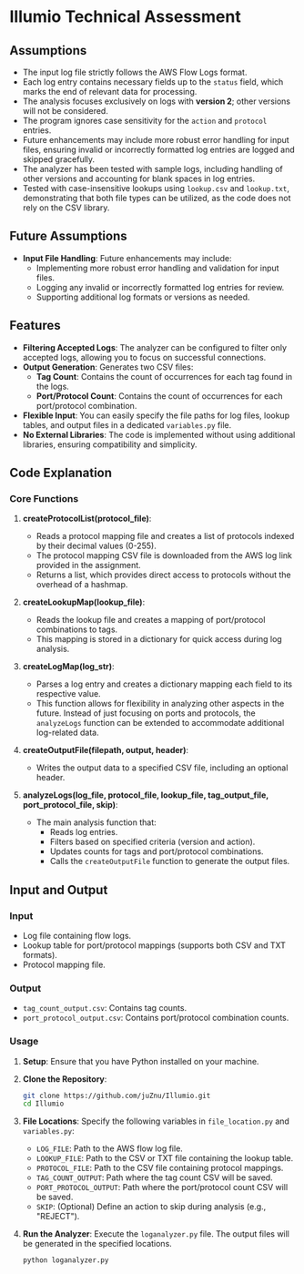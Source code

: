 # Illumio Technical Assessment

## Assumptions

- The input log file strictly follows the AWS Flow Logs format.
- Each log entry contains necessary fields up to the `status` field, which marks the end of relevant data for processing.
- The analysis focuses exclusively on logs with **version 2**; other versions will not be considered.
- The program ignores case sensitivity for the `action` and `protocol` entries.
- Future enhancements may include more robust error handling for input files, ensuring invalid or incorrectly formatted log entries are logged and skipped gracefully.
- The analyzer has been tested with sample logs, including handling of other versions and accounting for blank spaces in log entries.
- Tested with case-insensitive lookups using `lookup.csv` and `lookup.txt`, demonstrating that both file types can be utilized, as the code does not rely on the CSV library.

## Future Assumptions

- **Input File Handling**: Future enhancements may include:
  - Implementing more robust error handling and validation for input files.
  - Logging any invalid or incorrectly formatted log entries for review.
  - Supporting additional log formats or versions as needed.

## Features

- **Filtering Accepted Logs**: The analyzer can be configured to filter only accepted logs, allowing you to focus on successful connections.
- **Output Generation**: Generates two CSV files:
  - **Tag Count**: Contains the count of occurrences for each tag found in the logs.
  - **Port/Protocol Count**: Contains the count of occurrences for each port/protocol combination.
- **Flexible Input**: You can easily specify the file paths for log files, lookup tables, and output files in a dedicated `variables.py` file.
- **No External Libraries**: The code is implemented without using additional libraries, ensuring compatibility and simplicity.

## Code Explanation

### Core Functions

1. **createProtocolList(protocol_file)**:
   - Reads a protocol mapping file and creates a list of protocols indexed by their decimal values (0-255).
   - The protocol mapping CSV file is downloaded from the AWS log link provided in the assignment.
   - Returns a list, which provides direct access to protocols without the overhead of a hashmap.

2. **createLookupMap(lookup_file)**:
   - Reads the lookup file and creates a mapping of port/protocol combinations to tags.
   - This mapping is stored in a dictionary for quick access during log analysis.

3. **createLogMap(log_str)**:
   - Parses a log entry and creates a dictionary mapping each field to its respective value.
   - This function allows for flexibility in analyzing other aspects in the future. Instead of just focusing on ports and protocols, the `analyzeLogs` function can be extended to accommodate additional log-related data.

4. **createOutputFile(filepath, output, header)**:
   - Writes the output data to a specified CSV file, including an optional header.

5. **analyzeLogs(log_file, protocol_file, lookup_file, tag_output_file, port_protocol_file, skip)**:
   - The main analysis function that:
     - Reads log entries.
     - Filters based on specified criteria (version and action).
     - Updates counts for tags and port/protocol combinations.
     - Calls the `createOutputFile` function to generate the output files.

## Input and Output

### Input

- Log file containing flow logs.
- Lookup table for port/protocol mappings (supports both CSV and TXT formats).
- Protocol mapping file.

### Output

- `tag_count_output.csv`: Contains tag counts.
- `port_protocol_output.csv`: Contains port/protocol combination counts.

### Usage

1. **Setup**: Ensure that you have Python installed on your machine.

2. **Clone the Repository**: 
   ```bash
   git clone https://github.com/juZnu/Illumio.git
   cd Illumio
   ```
3. **File Locations**: Specify the following variables in `file_location.py` and `variables.py`:
   - `LOG_FILE`: Path to the AWS flow log file.
   - `LOOKUP_FILE`: Path to the CSV or TXT file containing the lookup table.
   - `PROTOCOL_FILE`: Path to the CSV file containing protocol mappings.
   - `TAG_COUNT_OUTPUT`: Path where the tag count CSV will be saved.
   - `PORT_PROTOCOL_OUTPUT`: Path where the port/protocol count CSV will be saved.
   - `SKIP`: (Optional) Define an action to skip during analysis (e.g., "REJECT").

4. **Run the Analyzer**: Execute the `loganalyzer.py` file. The output files will be generated in the specified locations.

    ```bash
    python loganalyzer.py
    ```